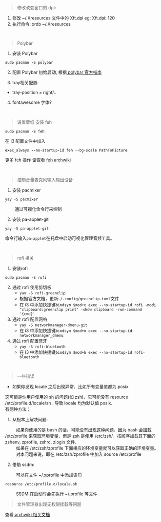 > 修改改变窗口的 dpi: 


  1.  修改 ~/.Xresources 文件中的 Xft.dpi
      eg: Xft.dpi: 120
  2.  执行命令: xrdb ~/.Xresources
<br>

> Polybar


1. 安装 Polybar
```
sudo pacman -S polybar
```
2. 配置 Polybar 初始启动, 根据[ polybar 官方指南](https://github.com/polybar/polybar/wiki)

3. tray相关配置:
- tray-position = right/..

4. fontawesome 字体?

<br>

> 设置壁纸
安装 feh
```
sudo pacman -S feh
```
在 i3 配置文件中加入
```
exec_always --no-startup-id feh --bg-scale PathToPicture
```
更多 feh 操作 请查看[ feh archwiki](https://wiki.archlinux.org/title/Feh_(%E7%AE%80%E4%BD%93%E4%B8%AD%E6%96%87))

<br>

> 控制音量麦克风输入输出设备

1. 安装 pacmixer
```
yay -S pacmixer
```
$\qquad$通过可视化命令行来控制

2. 安装 pa-applet-git
```
yay -S pa-applet-git
```
命令行输入```pa-applet```在托盘中启动可视化管理音频工具。

<br>

> rofi 相关

1. 安装rofi
```
sudo pacman -S rofi
```

2. 通过 rofi 使用剪切板
    - ```yay -S rofi-greenclip```
    - 根据官方文档，更新```~/.config/greenclip.toml```文件
    - 在 i3 中添加快捷键```bindsym $mod+c exec --no-startup-id rofi -modi "clipboard:greenclip print" -show clipboard -run-command '{cmd}'```
3. 通过 rofi 配置网络
    - ```yay -S networkmanager-dmenu-git```
    - 在 i3 中添加快捷键```bindsym $mod+n exec --no-startup-id networkmanager_dmenu```
4. 通过 rofi 配置蓝牙
    - ```yay -S rofi-bluetooth```
    - 在 i3 中添加快捷键```bindsym $mod+b exec --no-startup-id rofi-bluetooth```

<br>

> 一些错误

- 如果你发现 locale 之后出现异常，比如所有变量值都为 posix <br>

这可能是你用户使用的 sh 的问题(如 zsh)，它可能没有 resource /etc/profile.d/locale/sh . 导致 locale 均为默认值 posix. <br>
有两种方法：
1. 从根本上解决问题: 

$\qquad$ 如果你使用的是 bash 的话，可能没有出现这种问题，因为 bash 会加载 /etc/profile 来获取环境变量，但是 zsh 是使用 /etc/zsh/，按顺序加载其下面的 zshenv, zprofile, zshrc, zlogin 文件.\
$\qquad$ 如果在 /etc/zsh/zprofile 下面相应的环境变量就可以获取正确的环境变量。\
$\qquad$ 对本问题来说，即在 /etc/zsh/zprofile 中加入 source /etc/profile

2. 借助 ssdm:

$\qquad$ 可以在文件 ~/.xprofile 中添加语句
```
resource /etc/profile.d/locale.sh
```
$\qquad$ SSDM 在启动时会先执行 ~/.profile 等文件

> 文件管理器出现无权限挂载等问题

查看[ archwiki 相关文档](https://wiki.archlinux.org/title/PCManFM_(%E7%AE%80%E4%BD%93%E4%B8%AD%E6%96%87)#%E6%8C%82%E8%BD%BD%E8%AE%BE%E5%A4%87%E6%97%B6%E5%80%99%E6%8F%90%E9%86%92_%22Not_authorized%22)
